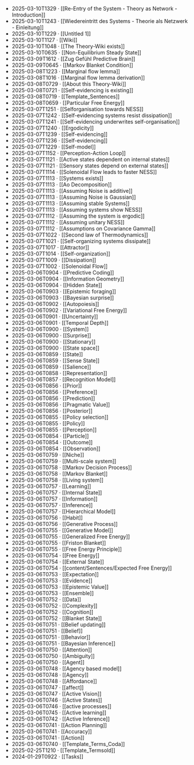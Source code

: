 - 2025-03-10T1329 · [[Re-Entry of the System - Theory as Network - Introduction]]
- 2025-03-10T1243 · [[Wiedereintritt des Systems - Theorie als Netzwerk - Einleitung]]
- 2025-03-10T1229 · [[Untitled 1]]
- 2025-03-10T1127 · [[Wiki]]
- 2025-03-10T1048 · [[The Theory-Wiki exists]]
- 2025-03-10T0635 · [[Non-Equilibrium Steady State]]
- 2025-03-09T1612 · [[Zug Gefühl Predictive Brain]]
- 2025-03-09T0645 · [[Markov Blanket Condition]]
- 2025-03-08T1223 · [[Marginal flow lemma]]
- 2025-03-08T1016 · [[Marginal flow lemma derivation]]
- 2025-03-08T0729 · [[About this Theory-Wiki]]
- 2025-03-08T0721 · [[Self-evidencing is existing]]
- 2025-03-08T0719 · [[Template_Sentences]]
- 2025-03-08T0659 · [[Particular Free Energy]]
- 2025-03-07T1251 · [[Selforganisation towards NESS]]
- 2025-03-07T1242 · [[Self-evidencing systems resist dissipation]]
- 2025-03-07T1241 · [[Self-evidencing underwrites self-organisation]]
- 2025-03-07T1240 · [[Ergodicity]]
- 2025-03-07T1239 · [[Self-evidencing]]
- 2025-03-07T1236 · [[Self-evidencing]]
- 2025-03-07T1229 · [[Self-model]]
- 2025-03-07T1152 · [[Perception-Action Loop]]
- 2025-03-07T1121 · [[Active states dependent on internal states]]
- 2025-03-07T1121 · [[Sensory states depend on external states]]
- 2025-03-07T1114 · [[Solenoidal Flow leads to faster NESS]]
- 2025-03-07T1113 · [[Systems exists]]
- 2025-03-07T1113 · [[Ao Decomposition]]
- 2025-03-07T1113 · [[Assuming Noise is additive]]
- 2025-03-07T1113 · [[Assuming Noise is Gaussian]]
- 2025-03-07T1113 · [[Assuming stable Systems]]
- 2025-03-07T1113 · [[Assuming systems show NESS]]
- 2025-03-07T1112 · [[Assuming the system is ergodic]]
- 2025-03-07T1112 · [[Assuming unitary NESS]]
- 2025-03-07T1112 · [[Assumptions on Covariance Gamma]]
- 2025-03-07T1022 · [[Second law of Thermodynamics]]
- 2025-03-07T1021 · [[Self-organizing systems dissipate]]
- 2025-03-07T1017 · [[Attractor]]
- 2025-03-07T1014 · [[Self-organization]]
- 2025-03-07T1009 · [[Dissipation]]
- 2025-03-07T1002 · [[Solenoidal Flow]]
- 2025-03-06T0904 · [[Predictive Coding]]
- 2025-03-06T0904 · [[Information Geometry]]
- 2025-03-06T0904 · [[Hidden State]]
- 2025-03-06T0903 · [[Epistemic foraging]]
- 2025-03-06T0903 · [[Bayesian surprise]]
- 2025-03-06T0902 · [[Autopoiesis]]
- 2025-03-06T0902 · [[Variational Free Energy]]
- 2025-03-06T0901 · [[Uncertainty]]
- 2025-03-06T0901 · [[Temporal Depth]]
- 2025-03-06T0900 · [[System]]
- 2025-03-06T0900 · [[Surprise]]
- 2025-03-06T0900 · [[Stationary]]
- 2025-03-06T0900 · [[State space]]
- 2025-03-06T0859 · [[State]]
- 2025-03-06T0859 · [[Sense State]]
- 2025-03-06T0859 · [[Salience]]
- 2025-03-06T0858 · [[Representation]]
- 2025-03-06T0857 · [[Recognition Model]]
- 2025-03-06T0856 · [[Prior]]
- 2025-03-06T0856 · [[Preference]]
- 2025-03-06T0856 · [[Prediction]]
- 2025-03-06T0856 · [[Pragmatic Value]]
- 2025-03-06T0856 · [[Posterior]]
- 2025-03-06T0855 · [[Policy selection]]
- 2025-03-06T0855 · [[Policy]]
- 2025-03-06T0855 · [[Perception]]
- 2025-03-06T0854 · [[Particle]]
- 2025-03-06T0854 · [[Outcome]]
- 2025-03-06T0854 · [[Observation]]
- 2025-03-06T0759 · [[Niche]]
- 2025-03-06T0759 · [[Multi-scale system]]
- 2025-03-06T0758 · [[Markov Decision Process]]
- 2025-03-06T0758 · [[Markov Blanket]]
- 2025-03-06T0758 · [[Living system]]
- 2025-03-06T0757 · [[Learning]]
- 2025-03-06T0757 · [[Internal State]]
- 2025-03-06T0757 · [[Information]]
- 2025-03-06T0757 · [[Inference]]
- 2025-03-06T0757 · [[Hierarchical Model]]
- 2025-03-06T0756 · [[Habit]]
- 2025-03-06T0756 · [[Generative Process]]
- 2025-03-06T0755 · [[Generative Model]]
- 2025-03-06T0755 · [[Generalized Free Energy]]
- 2025-03-06T0755 · [[Friston Blanket]]
- 2025-03-06T0755 · [[Free Energy Principle]]
- 2025-03-06T0754 · [[Free Energy]]
- 2025-03-06T0754 · [[External State]]
- 2025-03-06T0754 · [[content/Sentences/Expected Free Energy]]
- 2025-03-06T0753 · [[Expectation]]
- 2025-03-06T0753 · [[Evidence]]
- 2025-03-06T0753 · [[Epistemic Value]]
- 2025-03-06T0753 · [[Ensemble]]
- 2025-03-06T0752 · [[Data]]
- 2025-03-06T0752 · [[Complexity]]
- 2025-03-06T0752 · [[Cognition]]
- 2025-03-06T0752 · [[Blanket State]]
- 2025-03-06T0751 · [[Belief updating]]
- 2025-03-06T0751 · [[Belief]]
- 2025-03-06T0751 · [[Behavior]]
- 2025-03-06T0751 · [[Bayesian Inference]]
- 2025-03-06T0750 · [[Attention]]
- 2025-03-06T0750 · [[Ambiguity]]
- 2025-03-06T0750 · [[Agent]]
- 2025-03-06T0748 · [[Agency based model]]
- 2025-03-06T0748 · [[Agency]]
- 2025-03-06T0748 · [[Affordance]]
- 2025-03-06T0747 · [[affect]]
- 2025-03-06T0747 · [[Active Vision]]
- 2025-03-06T0746 · [[Active States]]
- 2025-03-06T0746 · [[active processes]]
- 2025-03-06T0745 · [[Active learning]]
- 2025-03-06T0742 · [[Active Inference]]
- 2025-03-06T0741 · [[Action Planning]]
- 2025-03-06T0741 · [[Accuracy]]
- 2025-03-06T0741 · [[Action]]
- 2025-03-06T0740 · [[Template_Terms_Coda]]
- 2025-02-25T1210 · [[Template_Termsold]]
- 2024-01-29T0922 · [[Tasks]]

